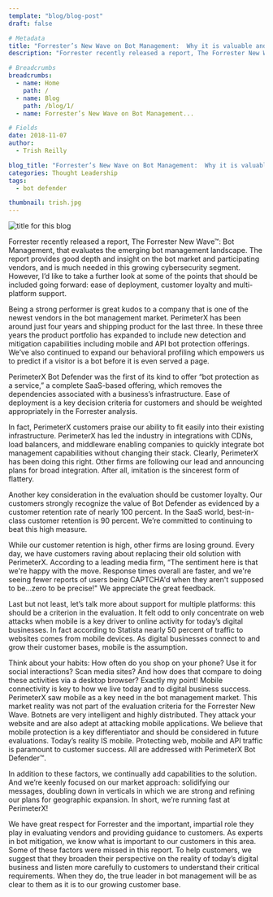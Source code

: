 ```yaml
---
template: "blog/blog-post"
draft: false

# Metadata
title: "Forrester’s New Wave on Bot Management:  Why it is valuable and how it can be further improved."
description: "Forrester recently released a report, The Forrester New Wave™: Bot Management, that evaluates the emerging bot management landscape."

# Breadcrumbs
breadcrumbs:
  - name: Home
    path: /
  - name: Blog
    path: /blog/1/
  - name: Forrester’s New Wave on Bot Management...

# Fields
date: 2018-11-07
author:
  - Trish Reilly

blog_title: "Forrester’s New Wave on Bot Management:  Why it is valuable and how it can be further improved"
categories: Thought Leadership
tags:
  - bot defender

thumbnail: trish.jpg
---
```


![title for this blog](/assets/images/blog/blog-thumbnails/trish.jpg)<br>

<p>Forrester recently released a report, The Forrester New Wave™: Bot Management, that evaluates the emerging bot management landscape. The report provides good depth and insight on the bot market and participating vendors, and is much needed in this growing cybersecurity segment. However, I’d like to take a further look at some of the points that should be included going forward: ease of deployment, customer loyalty and multi-platform support.</p>

<p>Being a strong performer is great kudos to a company that is one of the newest vendors in the bot management market. PerimeterX has been around just four years and shipping product for the last three. In these three years the product portfolio has expanded to include new detection and mitigation capabilities including mobile and API bot protection offerings.  We’ve also continued to expand our behavioral profiling which empowers us to predict if a visitor is a bot before it is even served a page.</p>

<p>PerimeterX Bot Defender was the first of its kind to offer “bot protection as a service,”  a complete SaaS-based offering, which removes the dependencies associated with a business’s infrastructure.  Ease of deployment is a key decision criteria for customers and should be weighted appropriately in the Forrester analysis.</p>

<p>In fact, PerimeterX customers praise our ability to fit easily into their existing infrastructure.  PerimeterX has led the industry in integrations with CDNs, load balancers, and middleware enabling companies to quickly integrate bot management capabilities without changing their stack.  Clearly, PerimeterX has been doing this right. Other firms are following our lead and announcing plans for broad integration. After all, imitation is the sincerest form of flattery.</p>

<p>Another key consideration in the evaluation should be customer loyalty.  Our customers strongly recognize the value of Bot Defender as evidenced by a customer retention rate of nearly 100 percent.  In the SaaS world, best-in-class customer retention is 90 percent.  We’re committed to continuing to beat this high measure.</p>

<p>While our customer retention is high, other firms are losing ground.  Every day, we have customers raving about replacing their old solution with PerimeterX.  According to a leading media firm, “The sentiment here is that we're happy with the move. Response times overall are faster, and we're seeing fewer reports of users being CAPTCHA'd when they aren't supposed to be...zero to be precise!" We appreciate the great feedback.</p>

<p>Last but not least, let’s talk more about support for multiple platforms:  this should be a criterion in the evaluation.  It felt odd to only concentrate on web attacks when mobile is a key driver to online activity for today’s digital businesses.  In fact according to Statista nearly 50 percent of traffic to websites comes from mobile devices.  As digital businesses connect to and grow their customer bases, mobile is the assumption.</p>

<p>Think about your habits:  How often do you shop on your phone?  Use it for social interactions?  Scan media sites?  And how does that compare to doing these activities via a desktop browser?  Exactly my point!  Mobile connectivity is key to how we live today and to digital business success.  PerimeterX saw mobile as a key need in the bot management market.  This market reality was not part of the evaluation criteria for the Forrester New Wave.  Botnets are very intelligent and highly distributed.  They attack your website and are also adept at attacking mobile applications.  We believe that mobile protection is a key differentiator and should be considered in future evaluations. Today’s reality IS mobile.  Protecting web, mobile and API traffic is paramount to customer success.  All are addressed with PerimeterX Bot Defender™.</p>

<p>In addition to these factors, we continually add capabilities to the solution.  And we’re keenly focused on our market approach: solidifying our messages, doubling down in verticals in which we are strong and refining our plans for geographic expansion.  In short, we’re running fast at PerimeterX!</p>
 
<p>We have great respect for Forrester and the important, impartial role they play in evaluating vendors and providing guidance to customers.  As experts in bot mitigation, we know what is important to our customers in this area.  Some of these factors were missed in this report.  To help customers, we suggest that they broaden their perspective on the reality of today’s digital business and listen more carefully to customers to understand their critical requirements.  When they do, the true leader in bot management will be as clear to them as it is to our growing customer base.</p>
